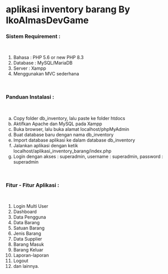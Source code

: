# aplikasi inventory barang By IkoAlmasDevGame
<h3>Sistem Requirement :</h3>
<br>
<ol type=1>
    <li>Bahasa : PHP 5.6 or new PHP 8.3</li>
    <li>Database : MySQL/MariaDB</li>
    <li>Server : Xampp</li>
    <li>Menggunakan MVC sederhana</li>
</ol>
<br>
<h3>Panduan Instalasi :</h3>
<br>
<ol type=a>
    <li>Copy folder db_inventory, lalu paste ke folder htdocs</li>
    <li>Aktifkan Apache dan MySQL pada Xampp</li>
    <li>Buka browser, lalu buka alamat localhost/phpMyAdmin</li>
    <li>Buat database baru dengan nama db_inventory</li>
    <li>Import database aplikasi ke dalam database db_inventory</li>
    <li>Jalankan aplikasi dengan ketik localhost/aplikasi_inventory_barang/index.php</li>
    <li>Login dengan akses : superadmin, username : superadmin, password : superadmin</li>
</ol>
<br>
<h3>Fitur - Fitur Aplikasi :</h3>
<br>
<ol type=1>
    <li>Login Multi User</li>
    <li>Dashboard</li>
    <li>Data Pengguna</li>
    <li>Data Barang</li>
    <li>Satuan Barang</li>
    <li>Jenis Barang</li>
    <li>Data Supplier</li>
    <li>Barang Masuk</li>
    <li>Barang Keluar</li>
    <li>Laporan-laporan</li>
    <li>Logout</li>
    <li>dan lainnya.</li>
</ol>
